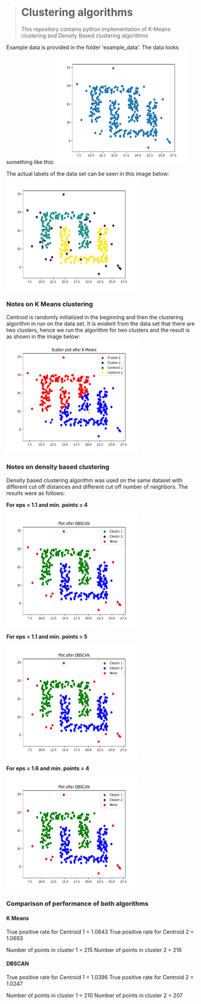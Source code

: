 


> # Clustering algorithms
> This repository contains python implementation of K-Means clustering and Density Based clustering algorithms

Example data is provided in the folder 'example_data'. The data looks something like this:
<img src="https://raw.githubusercontent.com/nkapilchandra/Clustering-algorithms/master/images/dataset.png" width="350" height="300"  />

The actual labels of the data set can be seen in this image below:
<img src="https://raw.githubusercontent.com/nkapilchandra/Clustering-algorithms/master/images/actual.png" width="350" height="300"  />


### Notes on K Means clustering
Centroid is randomly initialized in the beginning and then the clustering algorithm in run on the data set. It is evident from the data set that there are two clusters, hence we run the algorithm for two clusters and the result is as shown in the image below:
<img src="https://raw.githubusercontent.com/nkapilchandra/Clustering-algorithms/master/images/kmeans.png" width="350" height="300"  />

### Notes on density based clustering
Density based clustering algorithm was used on the same dataset with different cut off distances and different cut off number of neighbors. The results were as follows:

**For eps = 1.1 and min. points = 4**

<img src="https://raw.githubusercontent.com/nkapilchandra/Clustering-algorithms/master/images/DBSCAN_1.png" width="350" height="300"  />

**For eps = 1.1 and min. points = 5**

<img src="https://raw.githubusercontent.com/nkapilchandra/Clustering-algorithms/master/images/DBSCAN_2.png" width="350" height="300"  />

**For eps = 1.6 and min. points = 4**

<img src="https://raw.githubusercontent.com/nkapilchandra/Clustering-algorithms/master/images/DBSCAN_3.png" width="350" height="300"  />


### Comparison of performance of both algorithms
#### **K Means**
True positive rate for Centroid 1 = 1.0643
True positive rate for Centroid 2 = 1.0693

Number of points in cluster 1 = 215
Number of points in cluster 2 = 216

#### **DBSCAN**
True positive rate for Centroid 1 = 1.0396
True positive rate for Centroid 2 = 1.0247

Number of points in cluster 1 = 210
Number of points in cluster 2 = 207
